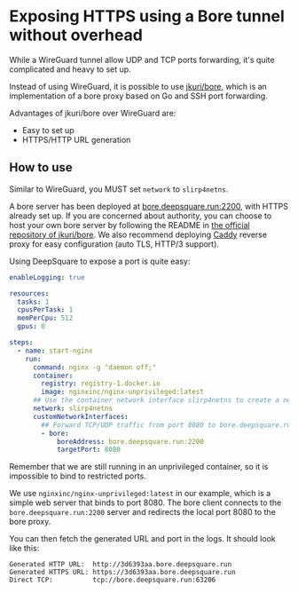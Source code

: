 # Exposing HTTPS using a Bore tunnel without overhead

While a WireGuard tunnel allow UDP and TCP ports forwarding, it's quite complicated and heavy to set up.

Instead of using WireGuard, it is possible to use [jkuri/bore](https://github.dev/jkuri/bore/), which is an implementation of a bore proxy based on Go and SSH port forwarding.

Advantages of jkuri/bore over WireGuard are:

- Easy to set up
- HTTPS/HTTP URL generation

## How to use

Similar to WireGuard, you MUST set `network` to `slirp4netns`.

A bore server has been deployed at [bore.deepsquare.run:2200](https://bore.deepsquare.run), with HTTPS already set up. If you are concerned about authority, you can choose to host your own bore server by following the README in [the official repository of jkuri/bore](https://github.dev/jkuri/bore/). We also recommend deploying [Caddy](https://caddyserver.com) reverse proxy for easy configuration (auto TLS, HTTP/3 support).

Using DeepSquare to expose a port is quite easy:

```yaml title="Workflow"
enableLogging: true

resources:
  tasks: 1
  cpusPerTask: 1
  memPerCpu: 512
  gpus: 0

steps:
  - name: start-nginx
    run:
      command: nginx -g "daemon off;"
      container:
        registry: registry-1.docker.io
        image: nginxinc/nginx-unprivileged:latest
      ## Use the container network interface slirp4netns to create a network namespace.
      network: slirp4netns
      customNetworkInterfaces:
        ## Forward TCP/UDP traffic from port 8080 to bore.deepsquare.run:2200.
        - bore:
            boreAddress: bore.deepsquare.run:2200
            targetPort: 8080
```

Remember that we are still running in an unprivileged container, so it is impossible to bind to restricted ports.

We use `nginxinc/nginx-unprivileged:latest` in our example, which is a simple web server that binds to port 8080. The bore client connects to the `bore.deepsquare.run:2200` server and redirects the local port 8080 to the bore proxy.

You can then fetch the generated URL and port in the logs. It should look like this:

```shell
Generated HTTP URL:  http://3d6393aa.bore.deepsquare.run
Generated HTTPS URL: https://3d6393aa.bore.deepsquare.run
Direct TCP:          tcp://bore.deepsquare.run:63206
```
